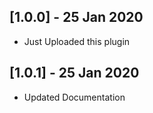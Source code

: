 ## [1.0.0] - 25 Jan 2020

* Just Uploaded this plugin

## [1.0.1] - 25 Jan 2020

* Updated Documentation 

